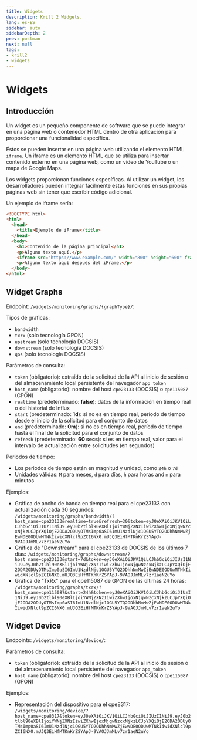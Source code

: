 ```yaml
---
title: Widgets
description: Krill 2 Widgets.
lang: es-ES
sidebar: auto
sidebarDepth: 2
prev: postman
next: null
tags:
- krill2
- widgets
---
```


# Widgets

## Introducción

Un widget es un pequeño componente de software que se puede integrar en una página web o contenedor HTML dentro de otra aplicación para proporcionar una funcionalidad específica. 

Éstos se pueden insertar en una página web utilizando el elemento HTML `iframe`. Un iframe es un elemento HTML que se utiliza para insertar contenido externo en una página web, como un video de YouTube o un mapa de Google Maps.

Los widgets proporcionan funciones específicas. Al utilizar un widget, los desarrolladores pueden integrar fácilmente estas funciones en sus propias páginas web sin tener que escribir código adicional.

Un ejemplo de iframe sería:

```html
<!DOCTYPE html>
<html>
  <head>
    <title>Ejemplo de iFrame</title>
  </head>
  <body>
    <h1>Contenido de la página principal</h1>
    <p>Alguno texto aquí.</p>
    <iframe src="https://www.example.com/" width="800" height="600" frameborder="0"></iframe>
    <p>Alguno texto aquí después del iFrame.</p>
  </body>
</html>
```

## Widget Graphs

Endpoint: `/widgets/monitoring/graphs/{graphType}/`:

Tipos de graficas:
- `bandwidth`
- `txrx` (solo tecnología GPON)
- `upstream` (solo tecnología DOCSIS)
- `downstream` (solo tecnología DOCSIS)
- `qos` (solo tecnología DOCSIS)

Parámetros de consulta:
- `token` (obligatorio): extraído de la solicitud de la API al inicio de sesión o del almacenamiento local persistente del navegador `app_token`
- `host_name` (obligatorio): nombre del host `cpe23133` (DOCSIS) o `cpe115087` (GPON)
- `realtime` (predeterminado: **false**): datos de la información en tiempo real o del historial de Influx
- `start` (predeterminado: **1d**): si no es en tiempo real, período de tiempo desde el inicio de la solicitud para el conjunto de datos
- `end` (predeterminado: **0m**): si no es en tiempo real, período de tiempo hasta el final de la solicitud para el conjunto de datos
- `refresh` (predeterminado: **60 secs**): si es en tiempo real, valor para el intervalo de actualización entre solicitudes (en segundos)

Periodos de tiempo:
- Los periodos de tiempo están en magnitud y unidad, como `24h` o `7d`
- Unidades válidas: `M` para meses, `d` para días, `h` para horas and `m` para minutos

Ejemplos:
- Gráfica de ancho de banda en tiempo real para el cpe23133 con actualización cada 30 segundos: `/widgets/monitoring/graphs/bandwidth/?host_name=cpe23133&realtime=true&refresh=30&token=eyJ0eXAiOiJKV1QiLCJhbGciOiJIUzI1NiJ9.eyJ0b2tlbl90eXBlIjoiYWNjZXNzIiwiZXhwIjoxNjgwNzcxNjkzLCJpYXQiOjE2ODA2ODUyOTMsImp0aSI6ImU1NzdlNjc1OGU5YTQ2ODhhNmMwZjEwNDE0ODUwMTNkIiwidXNlcl9pZCI6NX0.mUJQ3EiHfMTKnKrZSYApJ-9VAOJJmMLv7zr1aeN2uYo`
- Gráfica de "Downstream" para el cpe23133 de DOCSIS de los últimos 7 días: `/widgets/monitoring/graphs/downstream/?host_name=cpe23133&start=7d&token=eyJ0eXAiOiJKV1QiLCJhbGciOiJIUzI1NiJ9.eyJ0b2tlbl90eXBlIjoiYWNjZXNzIiwiZXhwIjoxNjgwNzcxNjkzLCJpYXQiOjE2ODA2ODUyOTMsImp0aSI6ImU1NzdlNjc1OGU5YTQ2ODhhNmMwZjEwNDE0ODUwMTNkIiwidXNlcl9pZCI6NX0.mUJQ3EiHfMTKnKrZSYApJ-9VAOJJmMLv7zr1aeN2uYo`
- Gráfica de "TxRx" para el cpe115087 de GPON de las últimas 24 horas: `/widgets/monitoring/graphs/txrx/?host_name=cpe115087&start=24h&token=eyJ0eXAiOiJKV1QiLCJhbGciOiJIUzI1NiJ9.eyJ0b2tlbl90eXBlIjoiYWNjZXNzIiwiZXhwIjoxNjgwNzcxNjkzLCJpYXQiOjE2ODA2ODUyOTMsImp0aSI6ImU1NzdlNjc1OGU5YTQ2ODhhNmMwZjEwNDE0ODUwMTNkIiwidXNlcl9pZCI6NX0.mUJQ3EiHfMTKnKrZSYApJ-9VAOJJmMLv7zr1aeN2uYo`

## Widget Device

Endpoints: `/widgets/monitoring/device/`:

Parámetros de consulta:
- `token` (obligatorio): extraído de la solicitud de la API al inicio de sesión o del almacenamiento local persistente del navegador `app_token`
- `host_name` (obligatorio): nombre del host `cpe23133` (DOCSIS) o `cpe115087` (GPON)

Ejemplos:
- Representación del dispositivo para el cpe8317: `/widgets/monitoring/device/?host_name=cpe8317&token=eyJ0eXAiOiJKV1QiLCJhbGciOiJIUzI1NiJ9.eyJ0b2tlbl90eXBlIjoiYWNjZXNzIiwiZXhwIjoxNjgwNzcxNjkzLCJpYXQiOjE2ODA2ODUyOTMsImp0aSI6ImU1NzdlNjc1OGU5YTQ2ODhhNmMwZjEwNDE0ODUwMTNkIiwidXNlcl9pZCI6NX0.mUJQ3EiHfMTKnKrZSYApJ-9VAOJJmMLv7zr1aeN2uYo`

